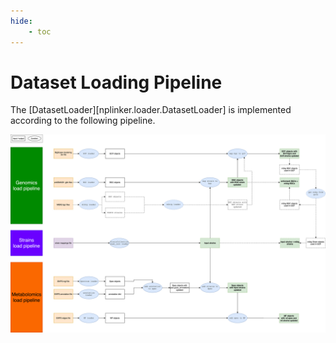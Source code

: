 ```yaml
---
hide:
    - toc
---
```


# Dataset Loading Pipeline

The [DatasetLoader][nplinker.loader.DatasetLoader] is implemented according to the following pipeline.

![Data Loading](../figure/data_loading_pipeline.svg)